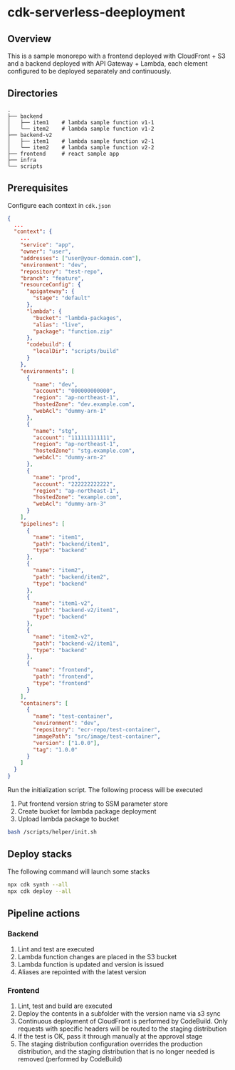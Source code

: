 # cdk-serverless-deeployment

## Overview

This is a sample monorepo with a frontend deployed with CloudFront + S3 and a backend deployed with API Gateway + Lambda, each element configured to be deployed separately and continuously.

## Directories

```text
.
├── backend
│   ├── item1    # lambda sample function v1-1
│   └── item2    # lambda sample function v1-2
├── backend-v2
│   ├── item1    # lambda sample function v2-1
│   └── item2    # lambda sample function v2-2
├── frontend     # react sample app
├── infra
└── scripts
```

## Prerequisites

Configure each context in `cdk.json`

```json
{
  ...
  "context": {
    ...
    "service": "app",
    "owner": "user",
    "addresses": ["user@your-domain.com"],
    "environment": "dev",
    "repository": "test-repo",
    "branch": "feature",
    "resourceConfig": {
      "apigateway": {
        "stage": "default"
      },
      "lambda": {
        "bucket": "lambda-packages",
        "alias": "live",
        "package": "function.zip"
      },
      "codebuild": {
        "localDir": "scripts/build"
      }
    },
    "environments": [
      {
        "name": "dev",
        "account": "000000000000",
        "region": "ap-northeast-1",
        "hostedZone": "dev.example.com",
        "webAcl": "dummy-arn-1"
      },
      {
        "name": "stg",
        "account": "111111111111",
        "region": "ap-northeast-1",
        "hostedZone": "stg.example.com",
        "webAcl": "dummy-arn-2"
      },
      {
        "name": "prod",
        "account": "222222222222",
        "region": "ap-northeast-1",
        "hostedZone": "example.com",
        "webAcl": "dummy-arn-3"
      }
    ],
    "pipelines": [
      {
        "name": "item1",
        "path": "backend/item1",
        "type": "backend"
      },
      {
        "name": "item2",
        "path": "backend/item2",
        "type": "backend"
      },
      {
        "name": "item1-v2",
        "path": "backend-v2/item1",
        "type": "backend"
      },
      {
        "name": "item2-v2",
        "path": "backend-v2/item1",
        "type": "backend"
      },
      {
        "name": "frontend",
        "path": "frontend",
        "type": "frontend"
      }
    ],
    "containers": [
      {
        "name": "test-container",
        "environment": "dev",
        "repository": "ecr-repo/test-container",
        "imagePath": "src/image/test-container",
        "version": ["1.0.0"],
        "tag": "1.0.0"
      }
    ]
  }
}
```

Run the initialization script. The following process will be executed

   1. Put frontend version string to SSM parameter store
   2. Create bucket for lambda package deployment
   3. Upload lambda package to bucket

```bash
bash /scripts/helper/init.sh
```

## Deploy stacks

The following command will launch some stacks

```sh
npx cdk synth --all
npx cdk deploy --all
```

## Pipeline actions

### Backend

1. Lint and test are executed
1. Lambda function changes are placed in the S3 bucket
1. Lambda function is updated and version is issued
1. Aliases are repointed with the latest version

### Frontend

1. Lint, test and build are executed
1. Deploy the contents in a subfolder with the version name via s3 sync
1. Continuous deployment of CloudFront is performed by CodeBuild. Only requests with specific headers will be routed to the staging distribution
1. If the test is OK, pass it through manually at the approval stage
1. The staging distribution configuration overrides the production distribution, and the staging distribution that is no longer needed is removed (performed by CodeBuild)
